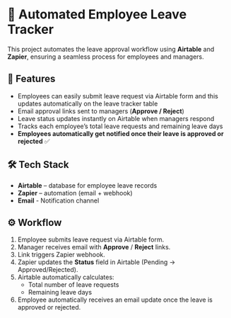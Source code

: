 # 🏢 Automated Employee Leave Tracker

This project automates the leave approval workflow using **Airtable** and **Zapier**, ensuring a seamless process for employees and managers.

## 🚀 Features
- Employees can easily submit leave request via Airtable form  and this updates automatically on the leave tracker table
- Email approval links sent to managers (**Approve / Reject**)  
- Leave status updates instantly on Airtable when managers respond
- Tracks each employee’s total leave requests and remaining leave days
- **Employees automatically get notified once their leave is approved or rejected** ✅

## 🛠️ Tech Stack
- **Airtable** – database for employee leave records  
- **Zapier** – automation (email + webhook)
- **Email** - Notification channel

## ⚙️ Workflow
1. Employee submits leave request via Airtable form.  
2. Manager receives email with **Approve** / **Reject** links.  
3. Link triggers Zapier webhook.  
4. Zapier updates the **Status** field in Airtable (Pending → Approved/Rejected).  
5. Airtable automatically calculates:  
   - Total number of leave requests  
   - Remaining leave days  
6. Employee automatically receives an email update once the leave is approved or rejected.  
